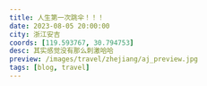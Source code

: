 ```yaml
---
title: 人生第一次跳伞！！！
date: 2023-08-05 20:00:00
city: 浙江安吉
coords: [119.593767, 30.794753]
desc: 其实感觉没有那么刺激哈哈
preview: /images/travel/zhejiang/aj_preview.jpg
tags: [blog, travel]
---
```

